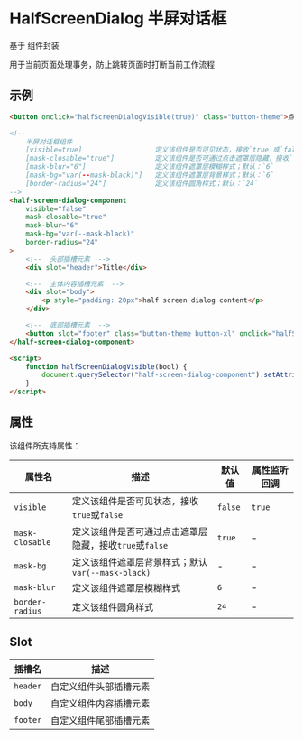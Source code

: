 # HalfScreenDialog 半屏对话框
基于[<drawer-component/>](/docs/feedback/drawer) 组件封装

用于当前页面处理事务，防止跳转页面时打断当前工作流程

## 示例
```html
<button onclick="halfScreenDialogVisible(true)" class="button-theme">点击显示半屏对话框</button>

<!--
    半屏对话框组件
    [visible=true]                  定义该组件是否可见状态，接收`true`或`false`；默认`false`；当该值改变时可触发`changed`事件
    [mask-closable="true"]          定义该组件是否可通过点击遮罩层隐藏，接收`true`或`false`；默认`true`
    [mask-blur="6"]                 定义该组件遮罩层模糊样式；默认：`6`
    [mask-bg="var(--mask-black)"]   定义该组件遮罩层背景样式；默认：`6`
    [border-radius="24"]            定义该组件圆角样式；默认：`24`
-->
<half-screen-dialog-component
    visible="false"
    mask-closable="true"
    mask-blur="6"
    mask-bg="var(--mask-black)"
    border-radius="24"
>
    <!--  头部插槽元素  -->
    <div slot="header">Title</div>

    <!--  主体内容插槽元素  -->
    <div slot="body">
        <p style="padding: 20px">half screen dialog content</p>
    </div>

    <!--  底部插槽元素  -->
    <button slot="footer" class="button-theme button-xl" onclick="halfScreenDialogVisible(false)">确认</button>
</half-screen-dialog-component>

<script>
    function halfScreenDialogVisible(bool) {
        document.querySelector("half-screen-dialog-component").setAttribute("visible", bool)
    }
</script>
```

## 属性
该组件所支持属性：

属性名 | 描述 | 默认值 | 属性监听回调
--- | --- | --- | ---
`visible` | 定义该组件是否可见状态，接收`true`或`false` | `false` | `true`
`mask-closable` | 定义该组件是否可通过点击遮罩层隐藏，接收`true`或`false` | `true` | -
`mask-bg` | 定义该组件遮罩层背景样式；默认`var(--mask-black)` | - | -
`mask-blur` | 定义该组件遮罩层模糊样式 | `6` | -
`border-radius` | 定义该组件圆角样式 | `24` | -

## Slot
插槽名 | 描述
--- | --- 
`header` |  自定义组件头部插槽元素
`body` |  自定义组件内容插槽元素
`footer` |  自定义组件尾部插槽元素
